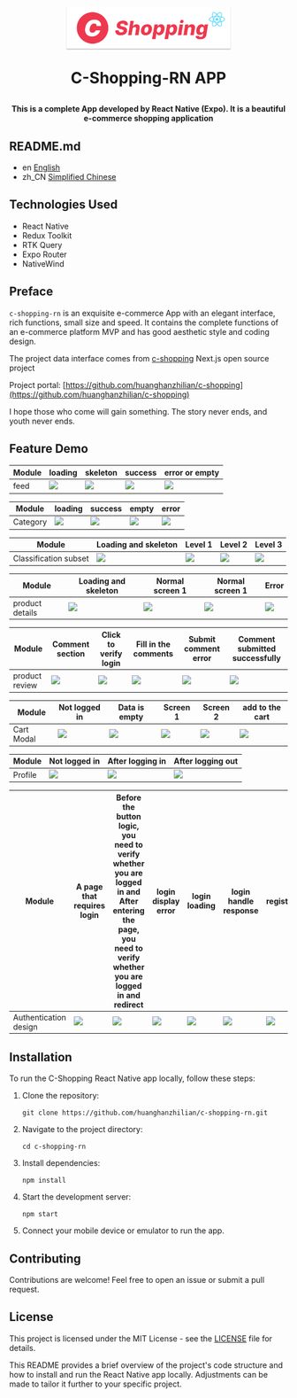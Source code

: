 <p align="center">
<img alt="logo" src="https://github.com/huanghanzhilian/huanghanzhilian/raw/main/projects/c-shopping-rn.svg" width="300">
</p>
<h1 align="center" style="margin: 30px 0 30px; font-weight: bold;">C-Shopping-RN APP</h1>
<h4 align="center">This is a complete App developed by React Native (Expo). It is a beautiful e-commerce shopping application</h4>

## README.md

- en [English](README.md)
- zh_CN [Simplified Chinese](README.zh_CN.md)

## Technologies Used

- React Native
- Redux Toolkit
- RTK Query
- Expo Router
- NativeWind

## Preface

`c-shopping-rn` is an exquisite e-commerce App with an elegant interface, rich functions, small size and speed. It contains the complete functions of an e-commerce platform MVP and has good aesthetic style and coding design.

The project data interface comes from [c-shopping](https://github.com/huanghanzhilian/c-shopping) Next.js open source project

Project portal: [https://github.com/huanghanzhilian/c-shopping](https://github.com/huanghanzhilian/c-shopping)

I hope those who come will gain something. The story never ends, and youth never ends.

## Feature Demo

| Module | loading                                                                                        | skeleton                                                                                       | success                                                                                        | error or empty                                                                                 |
| ------ | ---------------------------------------------------------------------------------------------- | ---------------------------------------------------------------------------------------------- | ---------------------------------------------------------------------------------------------- | ---------------------------------------------------------------------------------------------- |
| feed   | ![](https://www.cheerspublishing.com/uploads/article/e1f91a01-bf5e-46f4-8cbd-7f485e5039ba.png) | ![](https://www.cheerspublishing.com/uploads/article/d09fc3af-1bf7-49fa-8957-227a3add172a.png) | ![](https://www.cheerspublishing.com/uploads/article/efee1d79-9c95-4be5-9a6a-ec5160b7e6ae.png) | ![](https://www.cheerspublishing.com/uploads/article/c3d29b64-c6be-4716-8b4d-30becfbe4246.png) |

| Module   | loading                                                                                        | success                                                                                        | empty                                                                                          | error                                                                                          |
| -------- | ---------------------------------------------------------------------------------------------- | ---------------------------------------------------------------------------------------------- | ---------------------------------------------------------------------------------------------- | ---------------------------------------------------------------------------------------------- |
| Category | ![](https://www.cheerspublishing.com/uploads/article/5d6451e5-1a71-472d-851d-08049a37df9e.png) | ![](https://www.cheerspublishing.com/uploads/article/302d74e3-b4ef-4d90-87b7-e57d9217caa2.png) | ![](https://www.cheerspublishing.com/uploads/article/b164744f-a5cd-4f9c-a3a5-b0b33b90b82d.png) | ![](https://www.cheerspublishing.com/uploads/article/06c64210-4f8e-4b43-9f1d-9b5c1b2748a4.png) |

| Module                | Loading and skeleton                                                                           | Level 1                                                                                        | Level 2                                                                                        | Level 3                                                                                        |
| --------------------- | ---------------------------------------------------------------------------------------------- | ---------------------------------------------------------------------------------------------- | ---------------------------------------------------------------------------------------------- | ---------------------------------------------------------------------------------------------- |
| Classification subset | ![](https://www.cheerspublishing.com/uploads/article/be7d64db-496d-442f-a1e6-ae7d42e9b628.png) | ![](https://www.cheerspublishing.com/uploads/article/3be1701c-ed03-4394-984a-9ff9b67dd111.png) | ![](https://www.cheerspublishing.com/uploads/article/44c1ac35-c6a6-4736-8c49-2a030afe14c8.png) | ![](https://www.cheerspublishing.com/uploads/article/f54cdf46-72c0-42bc-ade2-9c3df96cd121.png) |

| Module          | Loading and skeleton                                                                           | Normal screen 1                                                                                | Normal screen 1                                                                                | Error                                                                                          |
| --------------- | ---------------------------------------------------------------------------------------------- | ---------------------------------------------------------------------------------------------- | ---------------------------------------------------------------------------------------------- | ---------------------------------------------------------------------------------------------- |
| product details | ![](https://www.cheerspublishing.com/uploads/article/08946a24-197c-4fc0-9a44-0950621f90b7.png) | ![](https://www.cheerspublishing.com/uploads/article/6260b3fa-75f6-47f6-b3c0-24655d268c5c.png) | ![](https://www.cheerspublishing.com/uploads/article/d6d5f191-6299-417b-b066-f2aeb608ce2b.png) | ![](https://www.cheerspublishing.com/uploads/article/a066c4c3-ebf1-460e-91c1-ad5431f04cb9.png) |

| Module         | Comment section                                                                                | Click to verify login                                                                          | Fill in the comments                                                                           | Submit comment error                                                                           | Comment submitted successfully                                                                 |
| -------------- | ---------------------------------------------------------------------------------------------- | ---------------------------------------------------------------------------------------------- | ---------------------------------------------------------------------------------------------- | ---------------------------------------------------------------------------------------------- | ---------------------------------------------------------------------------------------------- |
| product review | ![](https://www.cheerspublishing.com/uploads/article/031b85f9-db43-49b6-9f1b-13209b9bb7ef.png) | ![](https://www.cheerspublishing.com/uploads/article/b07813d7-bf0d-4fe5-80d7-625dd561e4a4.png) | ![](https://www.cheerspublishing.com/uploads/article/d8048925-dca5-4330-a753-69e3af19bcd3.png) | ![](https://www.cheerspublishing.com/uploads/article/e935116f-1ab4-4877-90f0-dac66031f0b9.png) | ![](https://www.cheerspublishing.com/uploads/article/26faa410-3b6a-4882-9373-9992843f6d7e.png) |

| Module     | Not logged in                                                                                  | Data is empty                                                                                  | Screen 1                                                                                       | Screen 2                                                                                       | add to the cart                                                                                |
| ---------- | ---------------------------------------------------------------------------------------------- | ---------------------------------------------------------------------------------------------- | ---------------------------------------------------------------------------------------------- | ---------------------------------------------------------------------------------------------- | ---------------------------------------------------------------------------------------------- |
| Cart Modal | ![](https://www.cheerspublishing.com/uploads/article/64a07f64-96fd-4129-9a75-a27cc681e839.png) | ![](https://www.cheerspublishing.com/uploads/article/4a00d6af-a0f0-42e8-8e3b-ed44464cb5da.png) | ![](https://www.cheerspublishing.com/uploads/article/cee4592d-16e1-4836-8d91-6c79608c1eec.png) | ![](https://www.cheerspublishing.com/uploads/article/ed79f4cf-db93-4c12-beeb-66503ef31810.png) | ![](https://www.cheerspublishing.com/uploads/article/20f87dfc-7b5f-4109-8098-0e26db8c8b57.png) |

| Module  | Not logged in                                                                                  | After logging in                                                                               | After logging out                                                                              |
| ------- | ---------------------------------------------------------------------------------------------- | ---------------------------------------------------------------------------------------------- | ---------------------------------------------------------------------------------------------- |
| Profile | ![](https://www.cheerspublishing.com/uploads/article/619b8402-79b6-442a-8fed-62763b4163e6.png) | ![](https://www.cheerspublishing.com/uploads/article/b30c1355-3f4f-47de-8087-7a7e7e55e451.png) | ![](https://www.cheerspublishing.com/uploads/article/a37a6421-784d-441f-aa8c-c3212654bc4e.png) |

| Module                | A page that requires login                                                                     | Before the button logic, you need to verify whether you are logged in and After entering the page, you need to verify whether you are logged in and redirect | login display error                                                                            | login loading                                                                                  | login handle response                                                                          | register                                                                                       |
| --------------------- | ---------------------------------------------------------------------------------------------- | ------------------------------------------------------------------------------------------------------------------------------------------------------------ | ---------------------------------------------------------------------------------------------- | ---------------------------------------------------------------------------------------------- | ---------------------------------------------------------------------------------------------- | ---------------------------------------------------------------------------------------------- |
| Authentication design | ![](https://www.cheerspublishing.com/uploads/article/f804fc4b-e1a8-4837-8685-2d7c38ee80ed.png) | ![](https://www.cheerspublishing.com/uploads/article/48581171-9bcd-4154-bf36-0a87a44fc1e4.png)                                                               | ![](https://www.cheerspublishing.com/uploads/article/4dd13db6-7360-4faf-9be5-7fd3fa569f50.png) | ![](https://www.cheerspublishing.com/uploads/article/b07813d7-bf0d-4fe5-80d7-625dd561e4a4.png) | ![](https://www.cheerspublishing.com/uploads/article/fbbcf9d2-d75b-418d-a942-b489b9fc13fb.png) | ![](https://www.cheerspublishing.com/uploads/article/9ac75cc6-dd60-42f4-b8a7-ebc655f13e44.png) |

## Installation

To run the C-Shopping React Native app locally, follow these steps:

1. Clone the repository:

   ```
   git clone https://github.com/huanghanzhilian/c-shopping-rn.git
   ```

2. Navigate to the project directory:

   ```
   cd c-shopping-rn
   ```

3. Install dependencies:

   ```
   npm install
   ```

4. Start the development server:

   ```
   npm start
   ```

5. Connect your mobile device or emulator to run the app.

## Contributing

Contributions are welcome! Feel free to open an issue or submit a pull request.

## License

This project is licensed under the MIT License - see the [LICENSE](LICENSE) file for details.

This README provides a brief overview of the project's code structure and how to install and run the React Native app locally. Adjustments can be made to tailor it further to your specific project.
